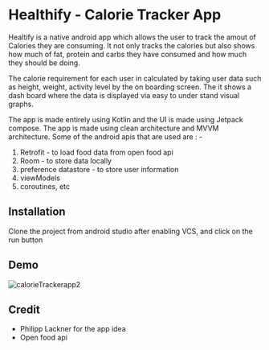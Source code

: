 
# Healthify - Calorie Tracker App

Healtify is a native android app which allows the user to track the amout
of Calories they are consuming. It not only tracks the calories but also shows how
much of fat, protein and carbs they have consumed and how much they should be doing.

The calorie requirement for each user in calculated by taking user data such as height,
weight, activity level by the on boarding screen. The it shows a dash board where
the data is displayed via easy to under stand visual graphs.

The app is made entirely using Kotlin and the UI is made using Jetpack compose. The
app is made using clean architecture and MVVM architecture. Some of the android apis
that are used are : -

1) Retrofit - to load food data from open food api
2) Room - to store data locally
3) preference datastore - to store user information
4) viewModels
5) coroutines, etc



## Installation

Clone the project from android studio after enabling VCS, and click on the run button


    
## Demo


![calorieTrackerapp2](https://user-images.githubusercontent.com/66209574/175296175-4bfdc738-84c1-497e-9963-cbf6a63c5c16.gif)


## Credit

 - Philipp Lackner for the app idea
 - Open food api 
 

